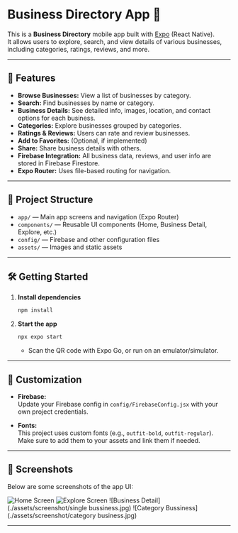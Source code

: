 # Business Directory App 📱

This is a **Business Directory** mobile app built with [Expo](https://expo.dev) (React Native).  
It allows users to explore, search, and view details of various businesses, including categories, ratings, reviews, and more.

---

## 🚀 Features

- **Browse Businesses:** View a list of businesses by category.
- **Search:** Find businesses by name or category.
- **Business Details:** See detailed info, images, location, and contact options for each business.
- **Categories:** Explore businesses grouped by categories.
- **Ratings & Reviews:** Users can rate and review businesses.
- **Add to Favorites:** (Optional, if implemented)
- **Share:** Share business details with others.
- **Firebase Integration:** All business data, reviews, and user info are stored in Firebase Firestore.
- **Expo Router:** Uses file-based routing for navigation.

---

## 📂 Project Structure

- `app/` — Main app screens and navigation (Expo Router)
- `components/` — Reusable UI components (Home, Business Detail, Explore, etc.)
- `config/` — Firebase and other configuration files
- `assets/` — Images and static assets

---

## 🛠️ Getting Started

1. **Install dependencies**

   ```bash
   npm install
   ```

2. **Start the app**

   ```bash
   npx expo start
   ```

   - Scan the QR code with Expo Go, or run on an emulator/simulator.

---

## 📝 Customization

- **Firebase:**  
  Update your Firebase config in `config/FirebaseConfig.jsx` with your own project credentials.

- **Fonts:**  
  This project uses custom fonts (e.g., `outfit-bold`, `outfit-regular`). Make sure to add them to your assets and link them if needed.

---

## 📸 Screenshots

Below are some screenshots of the app UI:

![Home Screen](./assets/screenshot/home.jpg)
![Explore Screen](./assets/screenshot/explore.jpg)
![Business Detail](./assets/screenshot/single bussiness.jpg)
![Category Bussiness](./assets/screenshot/category business.jpg)

---
